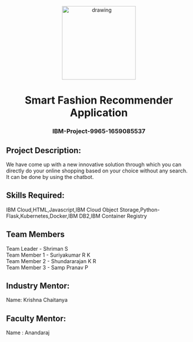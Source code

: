 <div align="center">
<img src="https://upload.wikimedia.org/wikipedia/commons/5/51/IBM_logo.svg"  align="center" alt="drawing" width="200" />
 <h1>Smart Fashion Recommender Application</h1>
 <h3>IBM-Project-9965-1659085537</h3>  
  </div>
 
 ## Project Description:

We have come up with a new innovative solution through which you can directly do your online shopping based on your choice without any search. It can be done by using the chatbot.

## Skills Required:
IBM Cloud,HTML,Javascript,IBM Cloud Object Storage,Python-Flask,Kubernetes,Docker,IBM DB2,IBM Container Registry
 
  ## Team Members      
  Team Leader - Shriman S    
  Team Member 1 - Suriyakumar R K    
  Team Member 2 - Shundararajan K R    
  Team Member 3 - Samp Pranav P
 
  ## Industry Mentor:
  Name: Krishna Chaitanya
 
  ## Faculty Mentor:
  Name : Anandaraj
